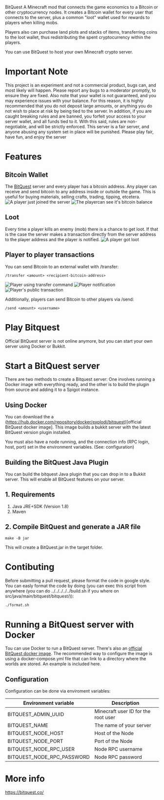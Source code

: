 BitQuest A Minecraft mod that connects the game economics to a Bitcoin or other cryptocurrency nodes. It creates a Bitcoin wallet for every user that connects to the server, plus a common "loot" wallet used for rewards to players when killing mobs.

Players also can purchase land plots and stacks of items, transferring coins to the loot wallet, thus redistributing the spent cryptocurrency within the players.

You can use BitQuest to host your own Minecraft crypto server.

# Important Note
This project is an experiment and not a commercial product, bugs can, and most likely will happen. Please report any bugs to a moderator promptly, to ensure they are fixed. Also note that your wallet is not guaranteed, and you may experience issues with your balance. For this reason, it is highly recommended that you do not deposit large amounts, or anything you do not wish to place at risk by being tied to the server. In addition, if you are caught breaking rules and are banned, you forfeit your access to your server wallet, and all funds tied to it. With this said, rules are non-negotiable, and will be strictly enforced. This server is a fair server, and anyone abusing any system set in place will be punished. Please play fair, have fun, and enjoy the server

# Features
## Bitcoin Wallet
The [BitQuest](https://bitquest.co/) server and every player has a bitcoin address. Any player can receive and send bitcoin to any address inside or outside the game. This is useful for buying materials, selling crafts, trading, tipping, etcetera.
![A player just joined the server](http://i.imgur.com/1A6wkaB.png)
![The playercan see it's bitcoin balance](http://i.imgur.com/5g5pBXB.png)

## Loot
Every time a player kills an enemy (mob) there is a chance to get loot. If that is the case the server makes a transaction directly from the server address to the player address and the player is notified.
![A player got loot](http://i.imgur.com/cxqXmt2.png)

## Player to player transactions
You can send Bitcoin to an external wallet with /transfer:
```
/transfer <amount> <recipient-bitcoin-address>
```
![Player using transfer command](http://i.imgur.com/Vlf9C1F.png)
![Player notification](http://i.imgur.com/PHmomoS.png)
![Player's public transaction](http://i.imgur.com/JPO4AXt.png)  

Additionally, players can send Bitcoin to other players via /send:
```
/send <amount> <username>
```

# Play Bitquest

Official BitQuest server is not online anymore, but you can start your own server using Docker or Bukkit.

# Start a BitQuest server
There are two methods to create a Bitquest server: One involves running a Docker image with everything ready, and the other is to build the plugin from source and adding it to a Spigot instance.

## Using Docker
You can download the a (https://hub.docker.com/repository/docker/explodi/bitquest)[official BitQuest docker image]. 
This image builds a bukkit server with the latest BitQuest version plugin installed.

You must also have a node running, and the connection info (RPC login, host, port) set in the environment variables. (See: configuration)

## Building the BitQuest Java Plugin
You can build the bitquest Java plugin that you can drop in to a Bukkit server. This will enable all BitQuest features on your server. 

## 1. Requirements

1. Java JRE+SDK (Version 1.8)
2. Maven


## 2. Compile BitQuest and generate a JAR file

```
make -B jar
```

This will create a BitQuest.jar in the target folder.

# Contibuting
Before submitting a pull request, please format the code in google style.
You can easly format the code by doing (you can exec this script from anywhere (you can do ../../../../../build.sh if you where on src/java/main/bitquest/bitquest/)):

```sh
./format.sh
```

# Running a BitQuest server with Docker

Tou can use Docker to run a BitQuest server. There's also an [official BitQuest docker image](https://hub.docker.com/r/bitquest/bitquest/). The recommended way to configure the image is using a docker-compose.yml file that can link to a directory where the worlds are stored. An example is included here. 

## Configuration

Configuration can be done via enviroment variables:

| Environment variable       | Description                         |
|----------------------------|-------------------------------------|
| BITQUEST_ADMIN_UUID        | Minecraft user ID for the root user |
| BITQUEST_NAME              | The name of your server             |
| BITQUEST_NODE_HOST         | Host of the Node                    |
| BITQUEST_NODE_PORT         | Port of the Node                    |
| BITQUEST_NODE_RPC_USER     | Node RPC username                   |
| BITQUEST_NODE_RPC_PASSWORD | Node RPC password                   |

# More info

https://bitquest.co/
